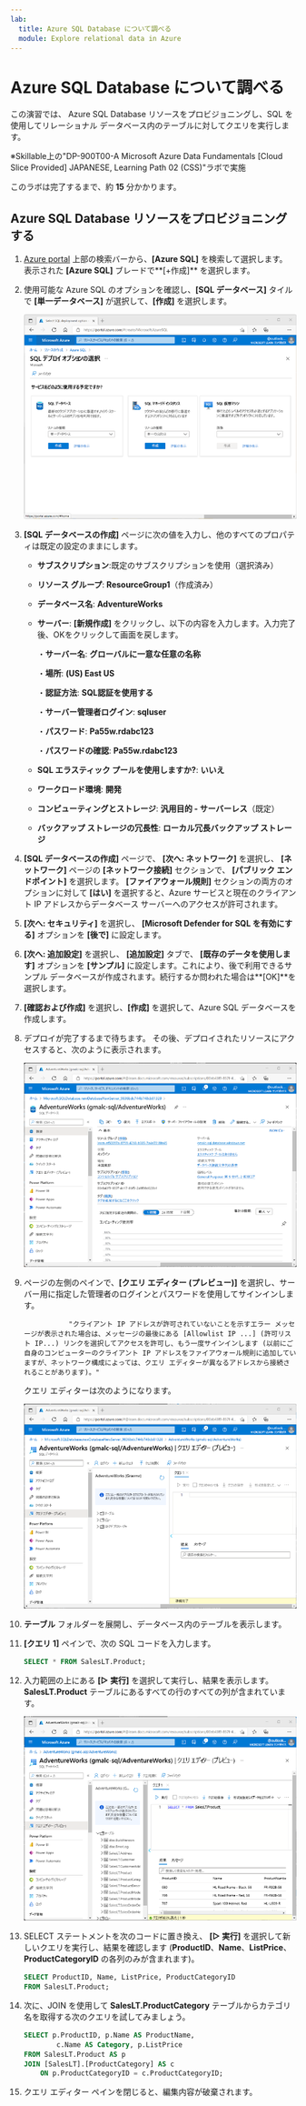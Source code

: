 ```yaml
---
lab:
  title: Azure SQL Database について調べる
  module: Explore relational data in Azure
---
```


# Azure SQL Database について調べる

この演習では、 Azure SQL Database リソースをプロビジョニングし、SQL を使用してリレーショナル データベース内のテーブルに対してクエリを実行します。

※Skillable上の"DP-900T00-A Microsoft Azure Data Fundamentals [Cloud Slice Provided] JAPANESE, Learning Path 02 (CSS)"ラボで実施

このラボは完了するまで、約 **15** 分かかります。

## Azure SQL Database リソースをプロビジョニングする

1. [Azure portal](https://portal.azure.com?azure-portal=true) 上部の検索バーから、**[Azure SQL]** を検索して選択します。 表示された **[Azure SQL]** ブレードで**[+作成]** を選択します。

1. 使用可能な Azure SQL のオプションを確認し、**[SQL データベース]** タイルで **[単一データベース]** が選択して、**[作成]** を選択します。

    ![[Azure SQL] ページが表示された Azure portal のスクリーンショット。](images//azure-sql-portal.png)

1. **[SQL データベースの作成]** ページに次の値を入力し、他のすべてのプロパティは既定の設定のままにします。
    - **サブスクリプション**:既定のサブスクリプションを使用（選択済み）
    
    - **リソース グループ**: **ResourceGroup1**（作成済み）
    
    - **データベース名**: **AdventureWorks**
    
    - **サーバー**: **[新規作成]** をクリックし、以下の内容を入力します。入力完了後、OKをクリックして画面を戻します。
    
      ・**サーバー名**: **グローバルに一意な任意の名称**
    
      ・**場所**: **(US) East US**
    
      ・**認証方法**: **SQL認証を使用する**
    
      ・**サーバー管理者ログイン**: **sqluser**
    
      ・**パスワード**: **Pa55w.rdabc123**
    
      ・**パスワードの確認**: **Pa55w.rdabc123**
    
    - **SQL エラスティック プールを使用しますか?**: **いいえ**
    
    - **ワークロード環境**: **開発**
    
    - **コンピューティングとストレージ**: **汎用目的 - サーバーレス**（既定）
    
    - **バックアップ ストレージの冗長性**: **ローカル冗長バックアップ ストレージ**
    
1. **[SQL データベースの作成]** ページで、 **[次へ: ネットワーク]** を選択し、 **[ネットワーク]** ページの **[ネットワーク接続]** セクションで、 **[パブリック エンドポイント]** を選択します。 **[ファイアウォール規則]** セクションの両方のオプションに対して **[はい]** を選択すると、Azure サービスと現在のクライアント IP アドレスからデータベース サーバーへのアクセスが許可されます。

1. **[次へ: セキュリティ]** を選択し、 **[Microsoft Defender for SQL を有効にする]** オプションを **[後で]** に設定します。

1. **[次へ: 追加設定]** を選択し、 **[追加設定]** タブで、 **[既存のデータを使用します]** オプションを **[サンプル]** に設定します。これにより、後で利用できるサンプル データベースが作成されます。続行するか問われた場合は**[OK]**を選択します。

1. **[確認および作成]** を選択し、**[作成]** を選択して、Azure SQL データベースを作成します。

1. デプロイが完了するまで待ちます。 その後、デプロイされたリソースにアクセスすると、次のように表示されます。

    ![[SQL Database] ページが表示されている Azure portal のスクリーンショット。](images//sql-database-portal.png)

1. ページの左側のペインで、**[クエリ エディター (プレビュー)]** を選択し、サーバー用に指定した管理者のログインとパスワードを使用してサインインします。
   
                  "クライアント IP アドレスが許可されていないことを示すエラー メッセージが表示された場合は、メッセージの最後にある [Allowlist IP ...] (許可リスト IP...) リンクを選択してアクセスを許可し、もう一度サインインします (以前にご自身のコンピューターのクライアント IP アドレスをファイアウォール規則に追加していますが、ネットワーク構成によっては、クエリ エディターが異なるアドレスから接続されることがあります)。"
    
    クエリ エディターは次のようになります。
    
    ![クエリ エディターが表示されている Azure portal のスクリーンショット。](images//query-editor.png)

1. **テーブル** フォルダーを展開し、データベース内のテーブルを表示します。

1. **[クエリ 1]** ペインで、次の SQL コードを入力します。

    ```sql
    SELECT * FROM SalesLT.Product;
    ```

1. 入力範囲の上にある **[&#9655; 実行]** を選択して実行し、結果を表示します。**SalesLT.Product** テーブルにあるすべての行のすべての列が含まれています。

    ![クエリ エディターにクエリの結果が表示されている Azure portal のスクリーンショット。](images//sql-query-results.png)

1. SELECT ステートメントを次のコードに置き換え、 **[&#9655; 実行]** を選択して新しいクエリを実行し、結果を確認します (**ProductID**、**Name**、**ListPrice**、**ProductCategoryID** の各列のみが含まれます)。

    ```sql
    SELECT ProductID, Name, ListPrice, ProductCategoryID
    FROM SalesLT.Product;
    ```

1. 次に、JOIN を使用して **SalesLT.ProductCategory** テーブルからカテゴリ名を取得する次のクエリを試してみましょう。

    ```sql
    SELECT p.ProductID, p.Name AS ProductName,
            c.Name AS Category, p.ListPrice
    FROM SalesLT.Product AS p
    JOIN [SalesLT].[ProductCategory] AS c
        ON p.ProductCategoryID = c.ProductCategoryID;
    ```

1. クエリ エディター ペインを閉じると、編集内容が破棄されます。
